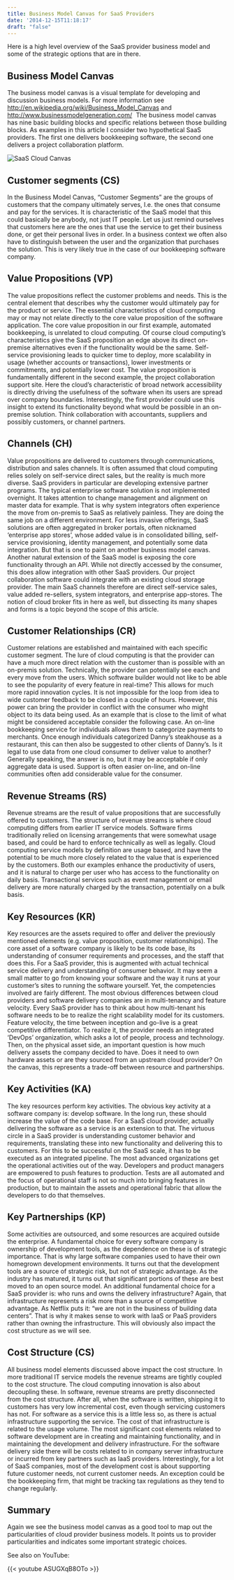 ```yaml
---
title: Business Model Canvas for SaaS Providers
date: '2014-12-15T11:18:17'
draft: "false"
---
```


Here is a high level overview of the SaaS provider business model and some of the strategic options that are in there.

## Business Model Canvas

The business model canvas is a visual template for developing and discussion business models. For more information see <http://en.wikipedia.org/wiki/Business_Model_Canvas> and <http://www.businessmodelgeneration.com/>
[![SaaS Cloud canvas](data:image/gif;base64,R0lGODlhAQABAAAAACH5BAEKAAEALAAAAAABAAEAAAICTAEAOw==)](<https://www.clubcloudcomputing.com/wp-content/uploads/2014/12/SaaS-Cloud-canvas.png>)
The business model canvas has nine basic building blocks and specific relations between those building blocks.
As examples in this article I consider two hypothetical SaaS providers. The first one delivers bookkeeping software, the second one delivers a project collaboration platform.

![SaaS Cloud Canvas](SaaS-Cloud-canvas.png)

## Customer segments (CS)

In the Business Model Canvas, “Customer Segments” are the groups of customers that the company ultimately serves, I.e. the ones that consume and pay for the services. It is characteristic of the SaaS model that this could basically be anybody, not just IT people. Let us just remind ourselves that customers here are the ones that use the service to get their business done, or get their personal lives in order. In a business context we often also have to distinguish between the user and the organization that purchases the solution. This is very likely true in the case of our bookkeeping software company.

## Value Propositions (VP)

The value propositions reflect the customer problems and needs. This is the central element that describes why the customer would ultimately pay for the product or service.
The essential characteristics of cloud computing may or may not relate directly to the core value proposition of the software application. The core value proposition in our first example, automated bookkeeping, is unrelated to cloud computing. Of course cloud computing’s characteristics give the SaaS proposition an edge above its direct on-premise alternatives even if the functionality would be the same. Self-service provisioning leads to quicker time to deploy, more scalability in usage (whether accounts or transactions), lower investments or commitments, and potentially lower cost.
The value proposition is fundamentally different in the second example, the project collaboration support site. Here the cloud’s characteristic of broad network accessibility is directly driving the usefulness of the software when its users are spread over company boundaries.
Interestingly, the first provider could use this insight to extend its functionality beyond what would be possible in an on-premise solution. Think collaboration with accountants, suppliers and possibly customers, or channel partners.

## Channels (CH)

Value propositions are delivered to customers through communications, distribution and sales channels.
It is often assumed that cloud computing relies solely on self-service direct sales, but the reality is much more diverse. SaaS providers in particular are developing extensive partner programs.
The typical enterprise software solution is not implemented overnight. It takes attention to change management and alignment on master data for example. That is why system integrators often experience the move from on-premis to SaaS as relatively painless. They are doing the same job on a different environment.
For less invasive offerings, SaaS solutions are often aggregated in broker portals, often nicknamed ‘enterprise app stores’, whose added value is in consolidated billing, self-service provisioning, identity management, and potentially some data integration. But that is one to paint on another business model canvas.
Another natural extension of the SaaS model is exposing the core functionality through an API. While not directly accessed by the consumer, this does allow integration with other SaaS providers. Our project collaboration software could integrate with an existing cloud storage provider.
The main SaaS channels therefore are direct self-service sales, value added re-sellers, system integrators, and enterprise app-stores. The notion of cloud broker fits in here as well, but dissecting its many shapes and forms is a topic beyond the scope of this article.

## Customer Relationships (CR)

Customer relations are established and maintained with each specific customer segment.
The lure of cloud computing is that the provider can have a much more direct relation with the customer than is possible with an on-premis solution. Technically, the provider can potentially see each and every move from the users. Which software builder would not like to be able to see the popularity of every feature in real-time? This allows for much more rapid innovation cycles. It is not impossible for the loop from idea to wide customer feedback to be closed in a couple of hours.
However, this power can bring the provider in conflict with the consumer who might object to its data being used. As an example that is close to the limit of what might be considered acceptable consider the following case. An on-line bookkeeping service for individuals allows them to categorize payments to merchants. Once enough individuals categorized Danny’s steakhouse as a restaurant, this can then also be suggested to other clients of Danny’s. Is it legal to use data from one cloud consumer to deliver value to another? Generally speaking, the answer is no, but it may be acceptable if only aggregate data is used.
Support is often easier on-line, and on-line communities often add considerable value for the consumer.

## Revenue Streams (RS)

Revenue streams are the result of value propositions that are successfully offered to customers.
The structure of revenue streams is where cloud computing differs from earlier IT service models. Software firms traditionally relied on licensing arrangements that were somewhat usage based, and could be hard to enforce technically as well as legally.
Cloud computing service models by definition are usage based, and have the potential to be much more closely related to the value that is experienced by the customers. Both our examples enhance the productivity of users, and it is natural to charge per user who has access to the functionality on daily basis. Transactional services such as event management or email delivery are more naturally charged by the transaction, potentially on a bulk basis.

## Key Resources (KR)

Key resources are the assets required to offer and deliver the previously mentioned elements (e.g. value proposition, customer relationships).
The core asset of a software company is likely to be its code base, its understanding of consumer requirements and processes, and the staff that does this. For a SaaS provider, this is augmented with actual technical service delivery and understanding of consumer behavior.
It may seem a small matter to go from knowing your software and the way it runs at your customer’s sites to running the software yourself. Yet, the competencies involved are fairly different.
The most obvious differences between cloud providers and software delivery companies are in multi-tenancy and feature velocity. Every SaaS provider has to think about how multi-tenant his software needs to be to realize the right scalability model for its customers. Feature velocity, the time between inception and go-live is a great competitive differentiator. To realize it, the provider needs an integrated ‘DevOps’ organization, which asks a lot of people, process and technology.
Then, on the physical asset side, an important question is how much delivery assets the company decided to have. Does it need to own hardware assets or are they sourced from an upstream cloud provider? On the canvas, this represents a trade-off between resource and partnerships.

## Key Activities (KA)

The key resources perform key activities.
The obvious key activity at a software company is: develop software. In the long run, these should increase the value of the code base. For a SaaS cloud provider, actually delivering the software as a service is an extension to that. The virtuous circle in a SaaS provider is understanding customer behavior and requirements, translating these into new functionality and delivering this to customers.
For this to be successful on the SaaS scale, it has to be executed as an integrated pipeline. The most advanced organizations get the operational activities out of the way. Developers and product managers are empowered to push features to production. Tests are all automated and the focus of operational staff is not so much into bringing features in production, but to maintain the assets and operational fabric that allow the developers to do that themselves.

## Key Partnerships (KP)

Some activities are outsourced, and some resources are acquired outside the enterprise.
A fundamental choice for every software company is ownership of development tools, as the dependence on these is of strategic importance. That is why large software companies used to have their own homegrown development environments. It turns out that the development tools are a source of strategic risk, but not of strategic advantage. As the industry has matured, it turns out that significant portions of these are best moved to an open source model.
An additional fundamental choice for a SaaS provider is: who runs and owns the delivery infrastructure? Again, that infrastructure represents a risk more than a source of competitive advantage. As Netflix puts it: “we are not in the business of building data centers”. That is why it makes sense to work with IaaS or PaaS providers rather than owning the infrastructure. This will obviously also impact the cost structure as we will see.

## Cost Structure (CS)

All business model elements discussed above impact the cost structure.
In more traditional IT service models the revenue streams are tightly coupled to the cost structure. The cloud computing innovation is also about decoupling these.
In software, revenue streams are pretty disconnected from the cost structure. After all, when the software is written, shipping it to customers has very low incremental cost, even though servicing customers has not. For software as a service this is a little less so, as there is actual infrastructure supporting the service. The cost of that infrastructure is related to the usage volume.
The most significant cost elements related to software development are in creating and maintaining functionality, and in maintaining the development and delivery infrastructure. For the software delivery side there will be costs related to in company server infrastructure or incurred from key partners such as IaaS providers.
Interestingly, for a lot of SaaS companies, most of the development cost is about supporting future customer needs, not current customer needs. An exception could be the bookkeeping firm, that might be tracking tax regulations as they tend to change regularly.

## Summary

Again we see the business model canvas as a good tool to map out the particularities of cloud provider business models. It points us to provider particularities and indicates some important strategic choices.

See also on YouTube:

{{< youtube ASUGXqB8OTo >}}
